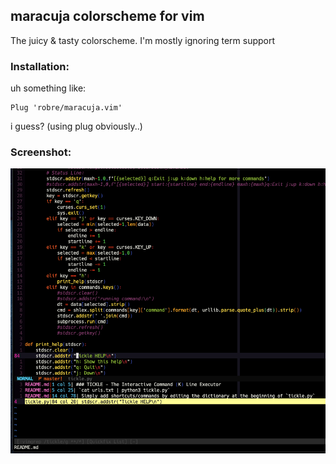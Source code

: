 ## maracuja colorscheme for vim

The juicy & tasty colorscheme. I'm mostly ignoring term support 

### Installation:

uh something like:
```
Plug 'robre/maracuja.vim'
```
i guess? (using plug obviously..)


### Screenshot:
![Screenshot](maracuja.png)

